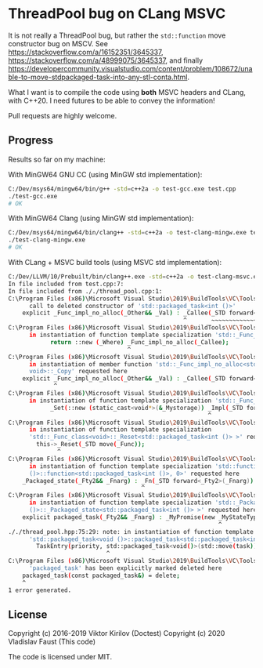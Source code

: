 # ThreadPool bug on CLang MSVC

It is not really a ThreadPool bug, but rather the `std::function` move constructor bug on MSCV.
See https://stackoverflow.com/a/16152351/3645337, https://stackoverflow.com/a/48999075/3645337, and finally https://developercommunity.visualstudio.com/content/problem/108672/unable-to-move-stdpackaged-task-into-any-stl-conta.html.

What I want is to compile the code using **both** MSVC headers and CLang, with C++20.
I need futures to be able to convey the information!

Pull requests are highly welcome.

## Progress

Results so far on my machine:

With MinGW64 GNU CC (using MinGW std implementation):

```sh
C:/Dev/msys64/mingw64/bin/g++ -std=c++2a -o test-gcc.exe test.cpp
./test-gcc.exe
# OK
```

With MinGW64 Clang (using MinGW std implementation):

```sh
C:/Dev/msys64/mingw64/bin/clang++ -std=c++2a -o test-clang-mingw.exe test.cpp
./test-clang-mingw.exe
# OK
```

With CLang + MSVC build tools (using MSVC std implementation):

```sh
C:/Dev/LLVM/10/Prebuilt/bin/clang++.exe -std=c++2a -o test-clang-msvc.exe test.cpp
In file included from test.cpp:7:
In file included from ././thread_pool.cpp:1:
C:\Program Files (x86)\Microsoft Visual Studio\2019\BuildTools\VC\Tools\MSVC\14.27.29110\include\functional:879:51: error:
      call to deleted constructor of 'std::packaged_task<int ()>'
    explicit _Func_impl_no_alloc(_Other&& _Val) : _Callee(_STD forward<_Other>(_Val)) {}
                                                  ^       ~~~~~~~~~~~~~~~~~~~~~~~~~~
C:\Program Files (x86)\Microsoft Visual Studio\2019\BuildTools\VC\Tools\MSVC\14.27.29110\include\functional:889:35: note:
      in instantiation of function template specialization 'std::_Func_impl_no_alloc<std::packaged_task<int      ()>, void>::_Func_impl_no_alloc<const std::packaged_task<int ()> &, 0>' requested here
            return ::new (_Where) _Func_impl_no_alloc(_Callee);
                                  ^
C:\Program Files (x86)\Microsoft Visual Studio\2019\BuildTools\VC\Tools\MSVC\14.27.29110\include\functional:879:14: note:
      in instantiation of member function 'std::_Func_impl_no_alloc<std::packaged_task<int ()>,
      void>::_Copy' requested here
    explicit _Func_impl_no_alloc(_Other&& _Val) : _Callee(_STD forward<_Other>(_Val)) {}
             ^
C:\Program Files (x86)\Microsoft Visual Studio\2019\BuildTools\VC\Tools\MSVC\14.27.29110\include\functional:998:58: note:
      in instantiation of function template specialization 'std::_Func_impl_no_alloc<std::packaged_task<int      ()>, void>::_Func_impl_no_alloc<std::packaged_task<int ()>, 0>' requested here
            _Set(::new (static_cast<void*>(&_Mystorage)) _Impl(_STD forward<_Fx>(_Val)));
                                                         ^
C:\Program Files (x86)\Microsoft Visual Studio\2019\BuildTools\VC\Tools\MSVC\14.27.29110\include\functional:1126:15: note:
      in instantiation of function template specialization
      'std::_Func_class<void>::_Reset<std::packaged_task<int ()> >' requested here
        this->_Reset(_STD move(_Func));
              ^
C:\Program Files (x86)\Microsoft Visual Studio\2019\BuildTools\VC\Tools\MSVC\14.27.29110\include\future:581:39: note:
      in instantiation of function template specialization 'std::function<void
      ()>::function<std::packaged_task<int ()>, 0>' requested here
    _Packaged_state(_Fty2&& _Fnarg) : _Fn(_STD forward<_Fty2>(_Fnarg)) {}
                                      ^
C:\Program Files (x86)\Microsoft Visual Studio\2019\BuildTools\VC\Tools\MSVC\14.27.29110\include\future:1349:61: note:
      in instantiation of function template specialization 'std::_Packaged_state<void
      ()>::_Packaged_state<std::packaged_task<int ()> >' requested here
    explicit packaged_task(_Fty2&& _Fnarg) : _MyPromise(new _MyStateType(_STD forward<_Fty2>(_Fnarg))) {}
                                                            ^
././thread_pool.hpp:75:29: note: in instantiation of function template specialization
      'std::packaged_task<void ()>::packaged_task<std::packaged_task<int ()>, 0>' requested here
        TaskEntry(priority, std::packaged_task<void()>(std::move(task))));
                            ^
C:\Program Files (x86)\Microsoft Visual Studio\2019\BuildTools\VC\Tools\MSVC\14.27.29110\include\future:1413:5: note:
      'packaged_task' has been explicitly marked deleted here
    packaged_task(const packaged_task&) = delete;
    ^
1 error generated.
```

## License

Copyright (c) 2016-2019 Viktor Kirilov (Doctest)
Copyright (c) 2020 Vladislav Faust (This code)

The code is licensed under MIT.
